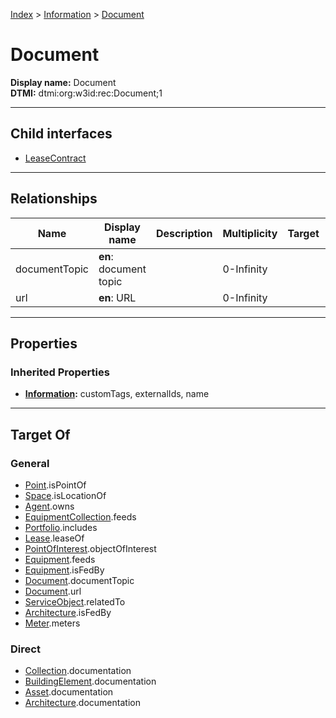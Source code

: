 [Index](../../index.md) > [Information](../Information.md) > [Document](#)
# Document

**Display name:** Document<br />
**DTMI:** dtmi:org:w3id:rec:Document;1

---

## Child interfaces
* [LeaseContract](LeaseContract.md)

---

## Relationships

|Name|Display name|Description|Multiplicity|Target|Properties|Writable|
|-|-|-|-|-|-|-|
|documentTopic|**en**: document topic||0-Infinity|||True|
|url|**en**: URL||0-Infinity|||True|

---

## Properties

### Inherited Properties
* **[Information](../Information.md):** customTags, externalIds, name

---

## Target Of
### General
* [Point](../../Point/Point.md).isPointOf
* [Space](../../Space/Space.md).isLocationOf
* [Agent](../../Agent/Agent.md).owns
* [EquipmentCollection](../../Collection/EquipmentCollection.md).feeds
* [Portfolio](../../Collection/Portfolio.md).includes
* [Lease](../../Event/Lease.md).leaseOf
* [PointOfInterest](../PointOfInterest.md).objectOfInterest
* [Equipment](../../Asset/Equipment/Equipment.md).feeds
* [Equipment](../../Asset/Equipment/Equipment.md).isFedBy
* [Document](#).documentTopic
* [Document](#).url
* [ServiceObject](../ServiceObject/ServiceObject.md).relatedTo
* [Architecture](../../Space/Architecture/Architecture.md).isFedBy
* [Meter](../../Asset/Equipment/Meter/Meter.md).meters
### Direct
* [Collection](../../Collection/Collection.md).documentation
* [BuildingElement](../../BuildingElement/BuildingElement.md).documentation
* [Asset](../../Asset/Asset.md).documentation
* [Architecture](../../Space/Architecture/Architecture.md).documentation
